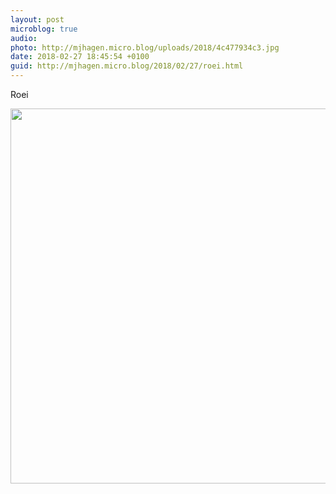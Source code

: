 ```yaml
---
layout: post
microblog: true
audio: 
photo: http://mjhagen.micro.blog/uploads/2018/4c477934c3.jpg
date: 2018-02-27 18:45:54 +0100
guid: http://mjhagen.micro.blog/2018/02/27/roei.html
---
```

Roei

<img src="http://mjhagen.micro.blog/uploads/2018/4c477934c3.jpg" width="600" height="600" />
